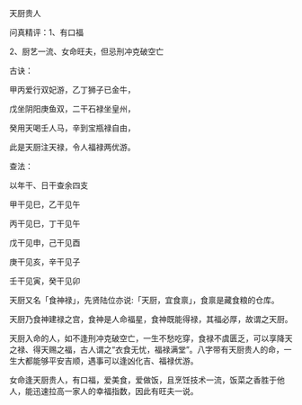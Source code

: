 天厨贵人

问真精评：1、有口福

2、厨艺一流、女命旺夫，但忌刑冲克破空亡

古诀：

甲丙爱行双妃游，乙丁狮子已金牛，

戊坐阴阳庚鱼双，二干石禄坐皇州，

癸用天喝壬人马，辛到宝瓶禄自由，

此是天厨注天禄，令人福禄两优游。

查法：

以年干、日干查余四支

甲干见巳，乙干见午

丙干见巳，丁干见午

戊干见申，己干见酉

庚干见亥，辛干见子

壬干见寅，癸干见卯

天厨又名「食神禄」，先贤陆位亦说:「天厨，宜食禀」，食禀是藏食粮的仓库。

天厨乃食神建禄之宫，食神是人命福星，食神既能得禄，其福必厚，故谓之天厨。

天厨入命的人，如不逢刑冲克破空亡，一生不愁吃穿，食禄不虞匮乏，可以享降天之禄、得天赐之福，古人谓之“衣食无忧，福禄满堂”。八字带有天厨贵人的命，一生大都能够平安吉顺，遇事可以逢凶化吉、福禄优游。

女命逢天厨贵人，有口福，爱美食，爱做饭，且烹饪技术一流，饭菜之香胜于他人，能迅速拉高一家人的幸福指数，因此有旺夫一说。

